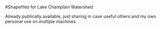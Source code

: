 #Shapefiles for Lake Champlain Watershed

Already publically available, just sharing in case useful others and my own personal use on multiple machines.
